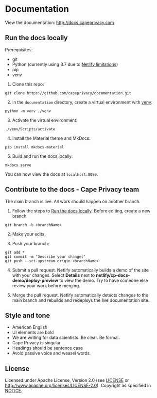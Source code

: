 # Documentation

View the documentation: http://docs.capeprivacy.com

## Run the docs locally

Prerequisites:

* git
* Python (currently using 3.7 due to [Netlify limitations](https://github.com/netlify/build-image/blob/xenial/included_software.md))
* pip
* venv

1. Clone this repo:

```
git clone https://github.com/capeprivacy/documentation.git
```

2. In the `documentation` directory, create a virtual environment with [venv](https://docs.python.org/3/library/venv.html#module-venv):

```
python -m venv ./venv
```

3. Activate the virtual environment:

```
./venv/Scripts/activate
```

4. Install the Material theme and MkDocs:

```
pip install mkdocs-material
```

5. Build and run the docs locally:

```
mkdocs serve
```

You can now view the docs at `localhost:8080`.

## Contribute to the docs - Cape Privacy team

The main branch is live. All work should happen on another branch.

1. Follow the steps to [Run the docs locally](run-the-docs-locally). Before editing, create a new branch.

```
git branch -b <branchName>
```

2. Make your edits.

3. Push your branch:

```
git add *
git commit -m "Describe your changes"
git push --set-upstream origin <branchName>
```

4. Submit a pull request. Netlify automatically builds a demo of the site with your changes. Select **Details** next to **netlify/cp-docs-demo/deploy-preview** to view the demo. Try to have someone else review your work before merging.

5. Merge the pull request. Netlify automatically detects changes to the main branch and rebuilds and redeploys the live documentation site.


## Style and tone

* American English
* UI elements are bold
* We are writing for data scientists. Be clear. Be formal.
* Cape Privacy is singular
* Headings should be sentence case
* Avoid passive voice and weasel words.

## License

Licensed under Apache License, Version 2.0 (see [LICENSE](./LICENSE) or http://www.apache.org/licenses/LICENSE-2.0). Copyright as specified in [NOTICE](./NOTICE).